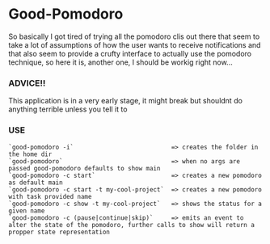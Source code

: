 # Good-Pomodoro

  So basically I got tired of trying all the pomodoro clis out
  there that seem to take a lot of assumptions of how the user
  wants to receive notifications and that also seem to provide
  a crufty interface to actually use the pomodoro technique,
  so here it is, another one, I should be workig right now...

### ADVICE!!
  This application is in a very early stage, it might break
  but shouldnt do anything terrible unless you tell it to


### USE
    `good-pomodoro -i`                           => creates the folder in the home dir
    `good-pomodoro`                              => when no args are passed good-pomodoro defaults to show main
    `good-pomodoro -c start`                     => creates a new pomodoro as default main
    `good-pomodoro -c start -t my-cool-project`  => creates a new pomodoro with task provided name 
    `good-pomodoro -c show -t my-cool-project`   => shows the status for a given name 
    `good-pomodoro -c (pause|continue|skip)`     => emits an event to alter the state of the pomodoro, further calls to show will return a propper state representation
